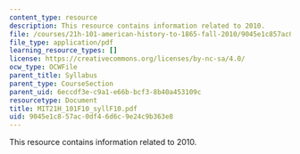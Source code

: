 ```yaml
---
content_type: resource
description: This resource contains information related to 2010.
file: /courses/21h-101-american-history-to-1865-fall-2010/9045e1c857ac0df46d6c9e24c9b363e8_MIT21H_101F10_syllF10.pdf
file_type: application/pdf
learning_resource_types: []
license: https://creativecommons.org/licenses/by-nc-sa/4.0/
ocw_type: OCWFile
parent_title: Syllabus
parent_type: CourseSection
parent_uid: 6eccdf3e-c9a1-e66b-bcf3-8b40a453109c
resourcetype: Document
title: MIT21H_101F10_syllF10.pdf
uid: 9045e1c8-57ac-0df4-6d6c-9e24c9b363e8
---
```

This resource contains information related to 2010.
